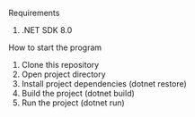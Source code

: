 Requirements
1. .NET SDK 8.0

How to start the program
1. Clone this repository
2. Open project directory
3. Install project dependencies (dotnet restore)
4. Build the project (dotnet build)
5. Run the project (dotnet run)
